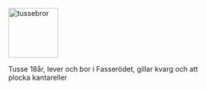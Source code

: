 <div class="author-byline">
<figure class="figure left">
<img src="http://www.student.bth.se/~aloa18/dbwebb-kurser/htmlphp/me/kmom06/me6/img/tussebror.jpg" width="100px" alt="tussebror"></a>
<figcaption>
<p>Tusse 18år, lever och bor i Fasserödet, gillar kvarg och att plocka kantareller</p>
</figcaption>
</figure>
</div>
